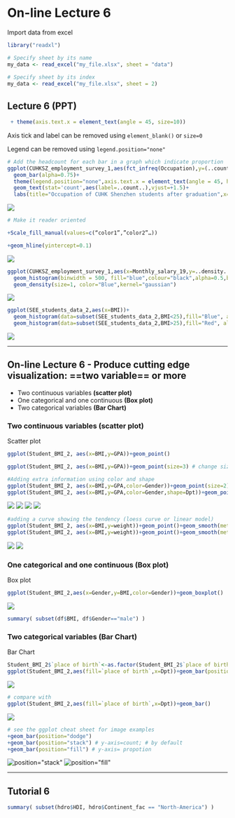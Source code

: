 # On-line Lecture 6

Import data from excel

```R
library("readxl")

# Specify sheet by its name
my_data <- read_excel("my_file.xlsx", sheet = "data")
  
# Specify sheet by its index
my_data <- read_excel("my_file.xlsx", sheet = 2)
```



## Lecture 6 (PPT)

```R
 + theme(axis.text.x = element_text(angle = 45, size=10))
```

Axis tick and label can be removed using `element_blank()` or `size=0` 

Legend can be removed using `legend.position="none"` 

```R
# Add the headcount for each bar in a graph which indicate proportion
ggplot(CUHKSZ_employment_survey_1,aes(fct_infreq(Occupation),y=(..count..)/sum(..count..),fill=Occupation))+
  geom_bar(alpha=0.75)+
  theme(legend.position="none",axis.text.x = element_text(angle = 45, hjust = 1,size=9))+
  geom_text(stat='count',aes(label=..count..),vjust=+1.5)+
  labs(title="Occupation of CUHK Shenzhen students after graduation",x=NULL, y="Proportion")
```

![](\Online_lec_6_img\ppt_1.png)


```R
# Make it reader oriented

+Scale_fill_manual(values=c(“color1”,”color2”…))

+geom_hline(yintercept=0.1)
```

![](\Online_lec_6_img\ppt_2.png)

```R
ggplot(CUHKSZ_employment_survey_1,aes(x=Monthly_salary_19,y=..density..))+
  geom_histogram(binwidth = 500, fill="blue",colour="black",alpha=0.5,boundary=8000)+
  geom_density(size=1, color="Blue",kernel="gaussian")
```

![](\Online_lec_6_img\ppt_3.png)

```R
ggplot(SEE_students_data_2,aes(x=BMI))+
  geom_histogram(data=subset(SEE_students_data_2,BMI<25),fill="Blue", alpha=0.5,binwidth = 1,color="Black")+
  geom_histogram(data=subset(SEE_students_data_2,BMI>25),fill="Red", alpha=0.5,binwidth = 1,color="Black")
```

![](\Online_lec_6_img\ppt_4.png)


---

## On-line Lecture 6 - Produce cutting edge visualization: ==two variable== or more

* Two continuous variables **(scatter plot)** 
* One categorical and one continuous **(Box plot)** 
* Two categorical variables **(Bar Chart)** 

### Two continuous variables (scatter plot)

Scatter plot

```R
ggplot(Student_BMI_2, aes(x=BMI,y=GPA))+geom_point()

ggplot(Student_BMI_2, aes(x=BMI,y=GPA))+geom_point(size=3) # change size of the point

#Adding extra information using color and shape
ggplot(Student_BMI_2, aes(x=BMI,y=GPA,color=Gender))+geom_point(size=2)
ggplot(Student_BMI_2, aes(x=BMI,y=GPA,color=Gender,shape=Dpt))+geom_point(size=2)
```

![](\Online_lec_6_img\1.png)
![](\Online_lec_6_img\2.png)
![](\Online_lec_6_img\3.png)
![](\Online_lec_6_img\4.png)

```R
#adding a curve showing the tendency (loess curve or linear model)
ggplot(Student_BMI_2, aes(x=BMI,y=weight))+geom_point()+geom_smooth(method="lm")
ggplot(Student_BMI_2, aes(x=BMI,y=weight))+geom_point()+geom_smooth(method="loess")
```

![](\Online_lec_6_img\5.png)
![](\Online_lec_6_img\6.png)

### One categorical and one continuous (Box plot)

Box plot

```R
ggplot(Student_BMI_2,aes(x=Gender,y=BMI,color=Gender))+geom_boxplot()
```

![](\Online_lec_6_img\7.png)

```R
summary( subset(df$BMI, df$Gender=="male") )
```



### Two categorical variables (Bar Chart)

Bar Chart

```R
Student_BMI_2$`place of birth`<-as.factor(Student_BMI_2$`place of birth`)
ggplot(Student_BMI_2,aes(fill=`place of birth`,x=Dpt))+geom_bar(position="dodge")
```

![](\Online_lec_6_img\8.png)

```R
# compare with
ggplot(Student_BMI_2,aes(fill=`place of birth`,x=Dpt))+geom_bar()
```

![](\Online_lec_6_img\9.png)

```R
# see the ggplot cheat sheet for image examples
+geom_bar(position="dodge")
+geom_bar(position="stack") # y-axis=count; # by default
+geom_bar(position="fill") # y-axis= propotion
```

![position="stack"](\Online_lec_6_img\10.png)
![position="fill"](\Online_lec_6_img\11.png)

---

## Tutorial 6

```R
summary( subset(hdro$HDI, hdro$Continent_fac == "North-America") )
```


